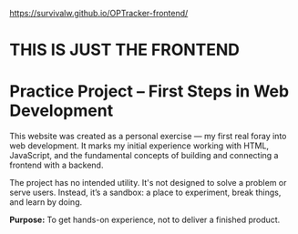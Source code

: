 https://survivalw.github.io/OPTracker-frontend/


# THIS IS JUST THE FRONTEND

# Practice Project – First Steps in Web Development

This website was created as a personal exercise — my first real foray into web development. It marks my initial experience working with HTML, JavaScript, and the fundamental concepts of building and connecting a frontend with a backend.

The project has no intended utility. It's not designed to solve a problem or serve users. Instead, it’s a sandbox: a place to experiment, break things, and learn by doing.

**Purpose:** To get hands-on experience, not to deliver a finished product.
